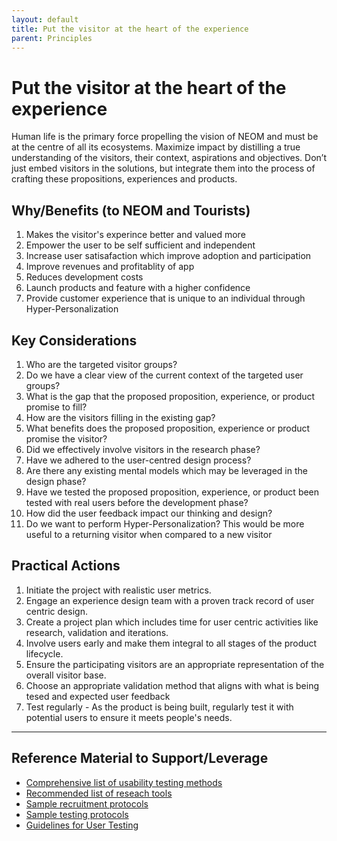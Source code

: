```yaml
---
layout: default
title: Put the visitor at the heart of the experience
parent: Principles
---
```


# Put the visitor at the heart of the experience

Human life is the primary force propelling the vision of NEOM and must be at the centre of all its ecosystems. Maximize impact by distilling a true understanding of the visitors, their context, aspirations and objectives. Don’t just embed visitors in the solutions, but integrate them into the process of crafting these propositions, experiences and products.

## Why/Benefits (to NEOM and Tourists)

1. Makes the visitor's experince better and valued more  
2. Empower the user to be self sufficient and independent  
3. Increase user satisafaction which improve adoption and participation  
4. Improve revenues and profitablity of app  
5. Reduces development costs  
6. Launch products and feature with a higher confidence  
7. Provide customer experience that is unique to an individual through Hyper-Personalization

## Key Considerations

1. Who are the targeted visitor groups?  
2. Do we have a clear view of the current context of the targeted user groups?  
3. What is the gap that the proposed proposition, experience, or product promise to fill?  
4. How are the visitors filling in the existing gap?  
5. What benefits does the proposed proposition, experience or product promise the visitor?  
6. Did we effectively involve visitors in the research phase?  
7. Have we adhered to the user-centred design process?  
8. Are there any existing mental models which may be leveraged in the design phase?  
9. Have we tested the proposed proposition, experience, or product been tested with real users before the development phase?  
10. How did the user feedback impact our thinking and design?  
11.  Do we want to perform Hyper-Personalization? This would be more useful to a returning visitor when compared to a new visitor
  
## Practical Actions


1. Initiate the project with realistic user metrics.  
2. Engage an experience design team with a proven track record of user centric design.  
3. Create a project plan which includes time for user centric activities like research, validation and iterations.  
4. Involve users early and make them integral to all stages of the product lifecycle.  
5. Ensure the participating visitors are an appropriate representation of the overall visitor base.  
6. Choose an appropriate validation method that aligns with what is being tesed and expected user feedback  
7. Test regularly - As the product is being built, regularly test it with potential users to ensure it meets people's needs.

---

## Reference Material to Support/Leverage

- [Comprehensive list of usability testing methods  ](/)
- [Recommended list of reseach tools](/)
- [Sample recruitment protocols ](/)
- [Sample testing protocols ](/)
- [Guidelines for User Testing](/)
